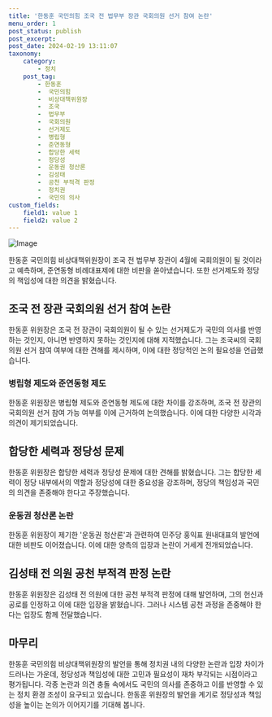 ```yaml
---
title: '한동훈 국민의힘 조국 전 법무부 장관 국회의원 선거 참여 논란'
menu_order: 1
post_status: publish
post_excerpt: 
post_date: 2024-02-19 13:11:07
taxonomy:
    category:
        - 정치
    post_tag:
        - 한동훈
        -  국민의힘
        -  비상대책위원장
        -  조국
        -  법무부
        -  국회의원
        -  선거제도
        -  병립형
        -  준연동형
        -  합당한 세력
        -  정당성
        -  운동권 청산론
        -  김성태
        -  공천 부적격 판정
        -  정치권
        -  국민의 의사
custom_fields:
    field1: value 1
    field2: value 2
---
```


![Image](https://imgnews.pstatic.net/image/025/2024/02/13/0003340985_001_20240213121401109.jpg?type=w647)

한동훈 국민의힘 비상대책위원장이 조국 전 법무부 장관이 4월에 국회의원이 될 것이라고 예측하며, 준연동형 비례대표제에 대한 비판을 쏟아냈습니다. 또한 선거제도와 정당의 책임성에 대한 의견을 밝혔습니다. 
## 조국 전 장관 국회의원 선거 참여 논란
한동훈 위원장은 조국 전 장관이 국회의원이 될 수 있는 선거제도가 국민의 의사를 반영하는 것인지, 아니면 반영하지 못하는 것인지에 대해 지적했습니다. 그는 조국씨의 국회의원 선거 참여 여부에 대한 견해를 제시하며, 이에 대한 정당적인 논의 필요성을 언급했습니다.
### 병립형 제도와 준연동형 제도
한동훈 위원장은 병립형 제도와 준연동형 제도에 대한 차이를 강조하며, 조국 전 장관의 국회의원 선거 참여 가능 여부를 이에 근거하여 논의했습니다. 이에 대한 다양한 시각과 의견이 제기되었습니다.
## 합당한 세력과 정당성 문제
한동훈 위원장은 합당한 세력과 정당성 문제에 대한 견해를 밝혔습니다. 그는 합당한 세력이 정당 내부에서의 역할과 정당성에 대한 중요성을 강조하며, 정당의 책임성과 국민의 의견을 존중해야 한다고 주장했습니다.
### 운동권 청산론 논란
한동훈 위원장이 제기한 '운동권 청산론'과 관련하여 민주당 홍익표 원내대표의 발언에 대한 비판도 이어졌습니다. 이에 대한 양측의 입장과 논란이 거세게 전개되었습니다.
## 김성태 전 의원 공천 부적격 판정 논란
한동훈 위원장은 김성태 전 의원에 대한 공천 부적격 판정에 대해 발언하며, 그의 헌신과 공로를 인정하고 이에 대한 입장을 밝혔습니다. 그러나 시스템 공천 과정을 존중해야 한다는 입장도 함께 전달했습니다.
## 마무리
한동훈 국민의힘 비상대책위원장의 발언을 통해 정치권 내의 다양한 논란과 입장 차이가 드러나는 가운데, 정당성과 책임성에 대한 고민과 필요성이 재차 부각되는 시점이라고 평가됩니다. 각종 논란과 의견 충돌 속에서도 국민의 의사를 존중하고 이를 반영할 수 있는 정치 환경 조성이 요구되고 있습니다. 한동훈 위원장의 발언을 계기로 정당성과 책임성을 높이는 논의가 이어지기를 기대해 봅니다.
